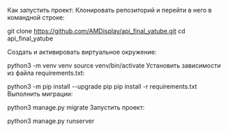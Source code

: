 Как запустить проект:
Клонировать репозиторий и перейти в него в командной строке:

git clone https://github.com/AMDisplay/api_final_yatube.git
cd api_final_yatube

Cоздать и активировать виртуальное окружение:

python3 -m venv venv
source venv/bin/activate
Установить зависимости из файла requirements.txt:

python3 -m pip install --upgrade pip
pip install -r requirements.txt
Выполнить миграции:

python3 manage.py migrate
Запустить проект:

python3 manage.py runserver